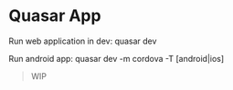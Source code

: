 # Quasar App

Run web application in dev: 
quasar dev


Run android app:
quasar dev -m cordova -T [android|ios]


> WIP
